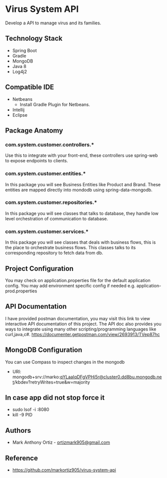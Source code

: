 # Virus System API
Develop a API to manage virus and its families.

## Technology Stack
- Spring Boot 
- Gradle
- MongoDB
- Java 8
- Log4j2

## Compatible IDE
- Netbeans
    - Install Gradle Plugin for Netbeans.
- Intellij
- Eclipse

## Package Anatomy

### com.system.customer.controllers.*
Use this to integrate with your front-end, 
these controllers use spring-web to expose endpoints to clients.

### com.system.customer.entities.*
In this package you will see Business Entities like Product and Brand. 
These entities are mapped directly into mondodb using spring-data-mongodb.

### com.system.customer.repositories.*
In this package you will see classes that talks to database, 
they handle low level orchestration of communication to database.

### com.system.customer.services.*
In this package you will see classes that deals with business flows, 
this is the place to orchestrate business flows. This classes
talks to its corresponding repository to fetch data from db. 

## Project Configuration
You may check on application.properties file for the default application config.
You may add environment specific config if needed e.g. application-prod.properties

## API Documentation
I have provided postman documentation, you may visit this link to view interactive API documentation of this project.
The API doc also provides you ways to integrate using many other scripting/programming languages like curl,java,c#.
https://documenter.getpostman.com/view/2693913/TVep87hc


## MongoDB Configuration
You can use Compass to inspect changes in the mongodb
 - URI: mongodb+srv://marko:qYLaaIqDFgVPHi5r@cluster0.dd8bu.mongodb.net/kbdev?retryWrites=true&w=majority
 
## In case app did not stop force it
 - sudo lsof -i :8080
 - kill -9 PID

## Authors
- Mark Anthony Ortiz - ortizmark905@gmail.com

## Reference
- https://github.com/markortiz905/virus-system-api
